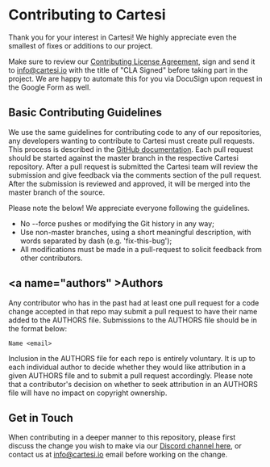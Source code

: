 # Contributing to Cartesi

Thank you for your interest in Cartesi! We highly appreciate even the smallest of fixes or additions to our project.

Make sure to review our [Contributing License Agreement](https://forms.gle/k3E9ZNkZY6Vy3mkK9),
sign and send it to info@cartesi.io with the title of "CLA Signed" before taking part in the project. We are happy to automate
this for you via DocuSign upon request in the Google Form as well.

## Basic Contributing Guidelines

We use the same guidelines for contributing code to any of our repositories, any developers wanting to contribute to Cartesi must create pull requests. This process is described in the [GitHub documentation](https://help.github.com/en/articles/creating-a-pull-request). Each pull request should be started against the master branch in the respective Cartesi repository. After a pull request is submitted the Cartesi team will review the submission and give feedback via the comments section of the pull request. After the submission is reviewed and approved, it will be merged into the master branch of the source.

Please note the below! We appreciate everyone following the guidelines.

-   No --force pushes or modifying the Git history in any way;
-   Use non-master branches, using a short meaningful description, with words separated by dash (e.g. 'fix-this-bug');
-   All modifications must be made in a pull-request to solicit feedback from other contributors.

## <a name="authors" \>Authors

Any contributor who has in the past had at least one pull request for a code change accepted in that repo may submit a pull request to have their name added to the AUTHORS file.
Submissions to the AUTHORS file should be in the format below:

```
Name <email>
```

Inclusion in the AUTHORS file for each repo is entirely voluntary.
It is up to each individual author to decide whether they would like attribution in a given AUTHORS file and to submit a pull request accordingly.
Please note that a contributor's decision on whether to seek attribution in an AUTHORS file will have no impact on copyright ownership.

## Get in Touch

When contributing in a deeper manner to this repository, please first discuss the change you wish to make via our
[Discord channel here](https://discord.gg/cartesi), or contact us at info@cartesi.io email before working on the change.
